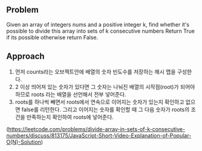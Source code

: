 ## Problem
Given an array of integers nums and a positive integer k, find whether it's possible to divide this array into sets of k consecutive numbers
Return True if its possible otherwise return False.

## Approach
1. 먼저 counts라는 오브젝트안에 배열의 숫자 빈도수를 저장하는 해시 맵을 구성한다.
2. 2 이상 띄어져 있는 숫자가 있다면 그 숫자는 나눠진 배열의 시작점(root)가 되어야 하므로 roots 라는 배열을 선언해서 전부 넣어준다.
3. roots를 하나씩 빼면서 roots에서 연속으로 이어지는 숫자가 있는지 확인하고
 없으면 false를 리턴한다. 그리고 이어지는 숫자를 확인할 때 그 다음 숫자가 roots의
 조건을 만족하는지 확인하여 roots에 넣어준다.

 (https://leetcode.com/problems/divide-array-in-sets-of-k-consecutive-numbers/discuss/813175/JavaScript-Short-Video-Explanation-of-Popular-O(N)-Solution)
 